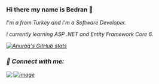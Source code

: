 ### Hi there my name is Bedran 👋

<p><em>I'm a from Turkey and I'm a Software Developer.</br>
<p><em>I currently learning ASP .NET and Entity Framework Core 6.</br>

[![Anurag's GitHub stats](https://github-readme-stats.vercel.app/api?username=bedranozcan)](https://github.com/anuraghazra/github-readme-stats)</br>

### 📩 Connect with me:
[![image](https://img.shields.io/badge/LinkedIn-0077B5?style=for-the-badge&logo=linkedin&logoColor=white)](https://www.linkedin.com/in/bedran-ozcan/)
[<img align="left" src="https://img.shields.io/badge/Gmail-D14836?style=for-the-badge&logo=gmail&logoColor=white" />][gmail]

</br>

[gmail]: mailto:bedranozcann@gmail.com

